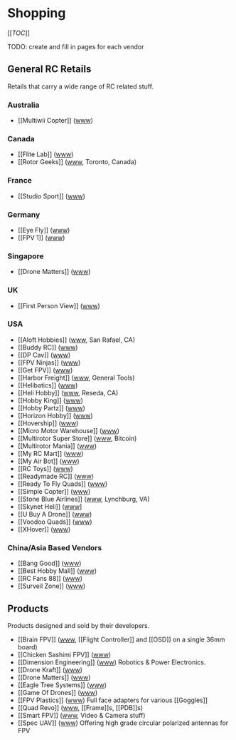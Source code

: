 # Shopping

[[_TOC_]]

TODO: create and fill in pages for each vendor

## General RC Retails

Retails that carry a wide range of RC related stuff.

### Australia

* [[Multiwii Copter]] ([www](http://www.multiwiicopter.com/))

### Canada

* [[Flite Lab]] ([www](http://flitelab.com))
* [[Rotor Geeks]] ([www](http://rotorgeeks.com/), Toronto, Canada)

### France

* [[Studio Sport]] ([www](http://www.studiosport.fr))

### Germany

* [[Eye Fly]] ([www](http://www.eyefly.info))
* [[FPV 1]] ([www](http://www.fpv1.de))

### Singapore

* [[Drone Matters]] ([www](http://www.dronematters.com/))

### UK

* [[First Person View]] ([www](http://www.firstpersonview.co.uk))

### USA

* [[Aloft Hobbies]] ([www](http://www.alofthobbies.com/), San Rafael, CA)
* [[Buddy RC]] ([www](http://www.buddyrc.com/))
* [[DP Cav]] ([www](https://www.dpcav.com/xcart/home.php))
* [[FPV Ninjas]] ([www](http://www.fpvninjas.com/))
* [[Get FPV]] ([www](http://www.getfpv.com/))
* [[Harbor Freight]] ([www](http://www.harborfreight.com/), General Tools)
* [[Helibatics]] ([www](http://www.helibatics.com/))
* [[Heli Hobby]] ([www](http://www.helihobby.com/), Reseda, CA)
* [[Hobby King]] ([www](http://www.hobbyking.com))
* [[Hobby Partz]] ([www](http://www.hobbypartz.com/))
* [[Horizon Hobby]] ([www](https://www.horizonhobby.com/))
* [[Hovership]] ([www](http://shop.hovership.com/))
* [[Micro Motor Warehouse]] ([www](http://micro-motor-warehouse.com/))
* [[Multirotor Super Store]] ([www](http://www.multirotorsuperstore.com/), Bitcoin)
* [[Multirotor Mania]] ([www](http://multirotormania.com/))
* [[My RC Mart]] ([www](http://www.myrcmart.com/index.php))
* [[My Air Bot]] ([www](myairbot.com))
* [[RC Toys]] ([www](http://www.rctoys.com/))
* [[Readymade RC]] ([www](http://www.readymaderc.com/store))
* [[Ready To Fly Quads]] ([www](http://www.readytoflyquads.com/))
* [[Simple Copter]] ([www](http://www.simplecopter.com/))
* [[Stone Blue Airlines]] ([www](http://www.stoneblueairlines.com/), Lynchburg, VA)
* [[Skynet Heli]] ([www](http://skynetheli.com/)]
* [[U Buy A Drone]] ([www](http://ubuyadrone.com/))
* [[Voodoo Quads]] ([www](http://www.voodooquads.com/))
* [[XHover]] ([www](http://xhover.com/))

### China/Asia Based Vendors

* [[Bang Good]] ([www](http://www.banggood.com))
* [[Best Hobby Mall]] ([www](http://www.besthobbymall.com/))
* [[RC Fans 88]] ([www](http://www.rc-fans88.com/))
* [[Surveil Zone]] ([www](http://www.surveilzone.com/))

## Products

Products designed and sold by their developers.

* [[Brain FPV]] ([www](https://www.brainfpv.com/), [[Flight Controller]] and [[OSD]] on a single 36mm board)
* [[Chicken Sashimi FPV]] ([www](http://chickensashimifpv.spreadshirt.com/))
* [[Dimension Engineering]] ([www](https://www.dimensionengineering.com/)) Robotics & Power Electronics.
* [[Drone Kraft]] ([www](http://www.dronekraft.io/))
* [[Drone Matters]] ([www](http://www.dronematters.com/))
* [[Eagle Tree Systems]] ([www](http://www.eagletreesystems.com/))
* [[Game Of Drones]] ([www](http://www.gameofdrones.biz/))
* [[FPV Plastics]] ([www](http://www.fpv-plastics.com/)) Full face adapters for various [[Goggles]]
* [[Quad Revo]] ([www](http://quadrevo.com/), [[Frame]]s, [[PDB]]s)
* [[Smart FPV]] ([www](http://www.smartfpv.com/store/), Video & Camera stuff)
* [[Spec UAV]] ([www](http://www.specuav.com/)) Offering high grade circular polarized antennas for FPV
